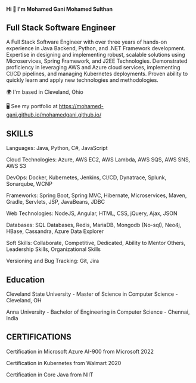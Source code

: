 

<!--
**mohamed-gani/mohamed-gani** is a ✨ _special_ ✨ repository because its `README.md` (this file) appears on your GitHub profile.

Here are some ideas to get you started:

- 🔭 I’m currently working on ...
- 🌱 I’m currently learning ...
- 👯 I’m looking to collaborate on ...
- 🤔 I’m looking for help with ...
- 💬 Ask me about ...
- 📫 How to reach me: ...
- 😄 Pronouns: ...
- ⚡ Fun fact: ...
-->

#### Hi 👋 I'm Mohamed Gani Mohamed Sulthan 
Full Stack Software Engineer
----------------------------------
A Full Stack Software Engineer with over three years of hands-on experience in Java Backend, Python, and .NET Framework development. Expertise in designing and implementing robust, scalable solutions using Microservices, Spring Framework, and J2EE Technologies. Demonstrated proficiency in leveraging AWS and Azure cloud services, implementing CI/CD pipelines, and managing Kubernetes deployments. Proven ability to quickly learn and apply new technologies and methodologies.

  🌍  I'm based in Cleveland, Ohio
  
  🖥️  See my portfolio at https://mohamed-gani.github.io/mohamedgani.github.io/

SKILLS   
----------------------------------
Languages: Java, Python, C#, JavaScript

Cloud Technologies: Azure, AWS EC2, AWS Lambda, AWS SQS, AWS SNS, AWS S3

DevOps: Docker, Kubernetes, Jenkins, CI/CD, Dynatrace, Splunk, Sonarqube, WCNP

Frameworks: Spring Boot, Spring MVC, Hibernate, Microservices, Maven, Gradle, Servlets, JSP, JavaBeans, JDBC

Web Technologies: NodeJS, Angular, HTML, CSS, jQuery, Ajax, JSON

Databases: SQL Databases, Redis, MariaDB, Mongodb (No-sql), Neo4j, HBase, Cassandra, Azure Data Explorer

Soft Skills: Collaborate, Competitive, Dedicated, Ability to Mentor Others, Leadership Skills, Organizational Skills

Versioning and Bug Tracking: Git, Jira

Education    
----------------------------------
Cleveland State University - Master of Science in Computer Science - Cleveland, OH

Anna University - Bachelor of Engineering in Computer Science - Chennai, India

CERTIFICATIONS    
----------------------------------
Certification in Microsoft Azure AI-900 from Microsoft	2022

Certification in Kubernetes from Walmart	2020

Certification in Core Java from NIIT
